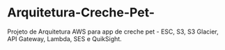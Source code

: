 # Arquitetura-Creche-Pet-
Projeto de Arquitetura AWS para app de creche pet - ESC, S3, S3 Glacier, API Gateway, Lambda, SES e QuikSight.
